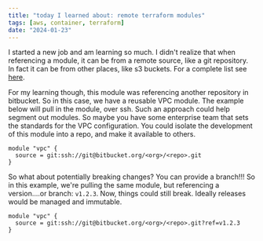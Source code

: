 ```yaml
---
title: "today I learned about: remote terraform modules"
tags: [aws, container, terraform]
date: "2024-01-23"
---
```


I started a new job and am learning so much. I didn't realize that when referencing a module, it can be from a remote source, like a git repository. In fact it can be from other places, like s3 buckets. For a complete list see [here](https://developer.hashicorp.com/terraform/language/modules/sources).

For my learning though, this module was referencing another repository in bitbucket. So in this case, we have a reusable VPC module. The example below will pull in the module, over ssh. Such an approach could help segment out modules. So maybe you have some enterprise team that sets the standards for the VPC configuration. You could isolate the development of this module into a repo, and make it available to others.

```
module "vpc" {
  source = git:ssh://git@bitbucket.org/<org>/<repo>.git
}
```
So what about potentially breaking changes? You can provide a branch!!! So in this example, we're pulling the same module, but referencing a version....or branch: `v1.2.3`. Now, things could still break. Ideally releases would be managed and immutable.

```
module "vpc" {
  source = git:ssh://git@bitbucket.org/<org>/<repo>.git?ref=v1.2.3
}
```
